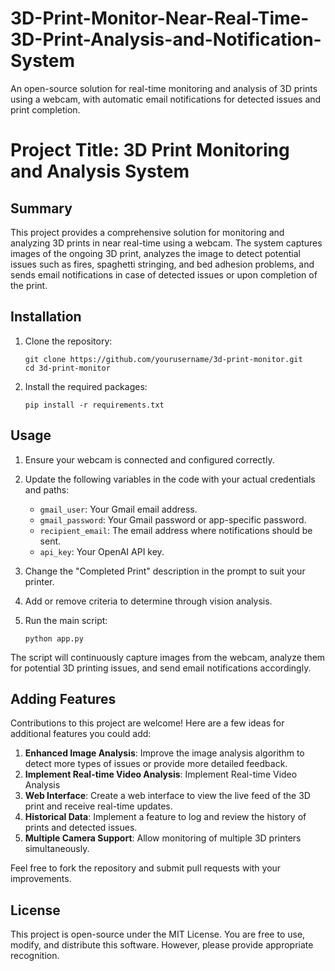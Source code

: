 # 3D-Print-Monitor-Near-Real-Time-3D-Print-Analysis-and-Notification-System
An open-source solution for real-time monitoring and analysis of 3D prints using a webcam, with automatic email notifications for detected issues and print completion.

# Project Title: 3D Print Monitoring and Analysis System

## Summary
This project provides a comprehensive solution for monitoring and analyzing 3D prints in near real-time using a webcam. The system captures images of the ongoing 3D print, analyzes the image to detect potential issues such as fires, spaghetti stringing, and bed adhesion problems, and sends email notifications in case of detected issues or upon completion of the print.

## Installation
1. Clone the repository:
   ```
   git clone https://github.com/yourusername/3d-print-monitor.git
   cd 3d-print-monitor
   ```

2. Install the required packages:
   ```
   pip install -r requirements.txt
   ```

## Usage
1. Ensure your webcam is connected and configured correctly.
2. Update the following variables in the code with your actual credentials and paths:
   - `gmail_user`: Your Gmail email address.
   - `gmail_password`: Your Gmail password or app-specific password.
   - `recipient_email`: The email address where notifications should be sent.
   - `api_key`: Your OpenAI API key.
3. Change the "Completed Print" description in the prompt to suit your printer.
4. Add or remove criteria to determine through vision analysis.

5. Run the main script:
   ```
   python app.py
   ```

The script will continuously capture images from the webcam, analyze them for potential 3D printing issues, and send email notifications accordingly.

## Adding Features
Contributions to this project are welcome! Here are a few ideas for additional features you could add:
1. **Enhanced Image Analysis**: Improve the image analysis algorithm to detect more types of issues or provide more detailed feedback.
2. **Implement Real-time Video Analysis**: Implement Real-time Video Analysis
3. **Web Interface**: Create a web interface to view the live feed of the 3D print and receive real-time updates.
4. **Historical Data**: Implement a feature to log and review the history of prints and detected issues.
5. **Multiple Camera Support**: Allow monitoring of multiple 3D printers simultaneously.

Feel free to fork the repository and submit pull requests with your improvements.

## License
This project is open-source under the MIT License. You are free to use, modify, and distribute this software. However, please provide appropriate recognition.

